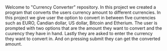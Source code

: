 Welcome to "Currency Converter" repository. In this project we created a program that converts the users currency amount to different currencies. In this project we give user the option to convert in between five currencies such as EURO, Candian dollar, US dollar, Bitcoin and Etherium. The user is prompted with two options that are the amount they want to convert and the cuurency they have in hand. Lastly they are asked to enter the currency they want to convert in. And on pressing submit they can get the converted amount.

